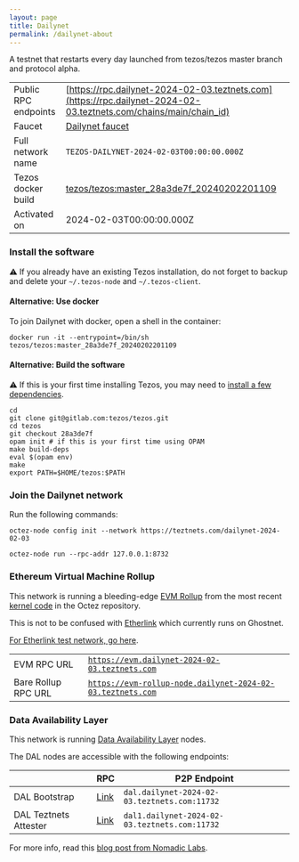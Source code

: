 ```yaml
---
layout: page
title: Dailynet
permalink: /dailynet-about
---
```


A testnet that restarts every day launched from tezos/tezos master branch and protocol alpha.

| | |
|-------|---------------------|
| Public RPC endpoints | [https://rpc.dailynet-2024-02-03.teztnets.com](https://rpc.dailynet-2024-02-03.teztnets.com/chains/main/chain_id)<br/> |
| Faucet | [Dailynet faucet](https://faucet.dailynet-2024-02-03.teztnets.com) |
| Full network name | `TEZOS-DAILYNET-2024-02-03T00:00:00.000Z` |
| Tezos docker build | [tezos/tezos:master_28a3de7f_20240202201109](https://hub.docker.com/r/tezos/tezos/tags?page=1&ordering=last_updated&name=master_28a3de7f_20240202201109) |
| Activated on | 2024-02-03T00:00:00.000Z |





### Install the software

⚠️  If you already have an existing Tezos installation, do not forget to backup and delete your `~/.tezos-node` and `~/.tezos-client`.



#### Alternative: Use docker

To join Dailynet with docker, open a shell in the container:

```
docker run -it --entrypoint=/bin/sh tezos/tezos:master_28a3de7f_20240202201109
```

#### Alternative: Build the software

⚠️  If this is your first time installing Tezos, you may need to [install a few dependencies](https://tezos.gitlab.io/introduction/howtoget.html#setting-up-the-development-environment-from-scratch).

```
cd
git clone git@gitlab.com:tezos/tezos.git
cd tezos
git checkout 28a3de7f
opam init # if this is your first time using OPAM
make build-deps
eval $(opam env)
make
export PATH=$HOME/tezos:$PATH
```

### Join the Dailynet network

Run the following commands:

```
octez-node config init --network https://teztnets.com/dailynet-2024-02-03

octez-node run --rpc-addr 127.0.0.1:8732
```


### Ethereum Virtual Machine Rollup

This network is running a bleeding-edge [EVM Rollup](https://docs.etherlink.com/welcome/what-is-etherlink) from the most recent [kernel code](https://gitlab.com/tezos/tezos/-/tree/master/etherlink) in the Octez repository.

This is not to be confused with [Etherlink](https://docs.etherlink.com/get-started/connect-your-wallet-to-etherlink) which currently runs on Ghostnet.

[For Etherlink test network, go here](https://docs.etherlink.com/get-started/connect-your-wallet-to-etherlink).

| | |
|-------|---------------------|
| EVM RPC URL | [`https://evm.dailynet-2024-02-03.teztnets.com`](https://evm.dailynet-2024-02-03.teztnets.com) |
| Bare Rollup RPC URL | [`https://evm-rollup-node.dailynet-2024-02-03.teztnets.com`](https://evm-rollup-node.dailynet-2024-02-03.teztnets.com/global/block/head) |




### Data Availability Layer

This network is running [Data Availability Layer](https://tezos.gitlab.io/shell/dal.html) nodes.


The DAL nodes are accessible with the following endpoints:

| | RPC | P2P Endpoint |
|------------|---------|--------------|
| DAL Bootstrap | [Link](https://dal-bootstrap-rpc.dailynet-2024-02-03.teztnets.com/p2p/gossipsub/scores) | `dal.dailynet-2024-02-03.teztnets.com:11732` |
| DAL Teztnets Attester | [Link](https://dal-attester-rpc.dailynet-2024-02-03.teztnets.com/p2p/gossipsub/scores) | `dal1.dailynet-2024-02-03.teztnets.com:11732` |


For more info, read this [blog post from Nomadic Labs](https://research-development.nomadic-labs.com/data-availability-layer-tezos.html).



